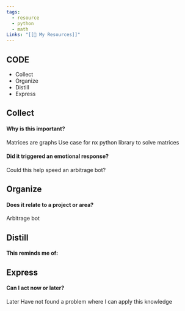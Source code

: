 ```yaml
---
tags:
  - resource
  - python
  - math
Links: "[[🥇 My Resources]]"
---
```

## CODE

- Collect
- Organize
- Distill
- Express
## Collect

#### Why is this important?
Matrices are graphs
Use case for nx python library to solve matrices 

#### Did it triggered an emotional response?
Could this help speed an arbitrage bot?

## Organize

#### Does it relate to a project or area?
Arbitrage bot

## Distill

#### This reminds me of:

## Express

#### Can I act now or later?
Later
Have not found a problem where I can apply this knowledge

